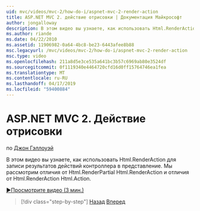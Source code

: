 ```yaml
---
uid: mvc/videos/mvc-2/how-do-i/aspnet-mvc-2-render-action
title: ASP.NET MVC 2. действие отрисовки | Документация Майкрософт
author: jongalloway
description: В этом видео вы узнаете, как использовать Html.RenderAction для записи результатов действий контроллера в представление. Будут рассмотрены отличия fr Html.RenderAction...
ms.author: riande
ms.date: 04/22/2010
ms.assetid: 11906982-0a64-4bc8-be23-6443afee8b88
msc.legacyurl: /mvc/videos/mvc-2/how-do-i/aspnet-mvc-2-render-action
msc.type: video
ms.openlocfilehash: 211a8d5e3ce535a641bc3b57c6969ab80e3524df
ms.sourcegitcommit: 0f1119340e4464720cfd16d0ff15764746ea1fea
ms.translationtype: MT
ms.contentlocale: ru-RU
ms.lasthandoff: 04/17/2019
ms.locfileid: "59400884"
---
```

# <a name="aspnet-mvc-2---render-action"></a>ASP.NET MVC 2. Действие отрисовки

по [Джон Гэллоуэй](https://github.com/jongalloway)

В этом видео вы узнаете, как использовать Html.RenderAction для записи результатов действий контроллера в представление. Мы рассмотрим отличия от Html.RenderPartial Html.RenderAction и отличия от Html.RenderAction Html.Action.

[&#9654;Просмотрите видео (3 мин.)](https://channel9.msdn.com/Blogs/ASP-NET-Site-Videos/aspnet-mvc-2-render-action)

> [!div class="step-by-step"]
> [Назад](aspnet-mvc-2-areas.md)
> [Вперед](5-minute-introduction-to-aspnet-mvc.md)
